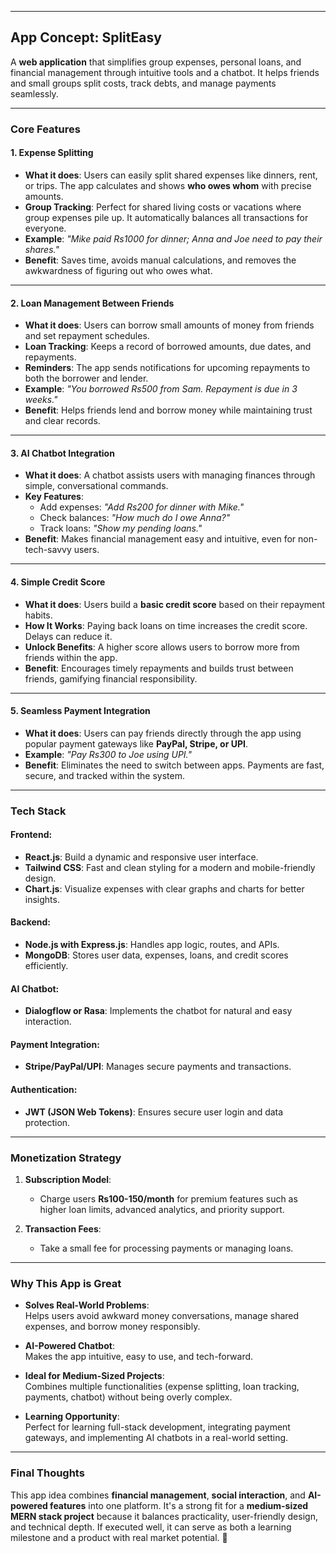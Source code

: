 
---
 
## **App Concept: SplitEasy**  
A **web application** that simplifies group expenses, personal loans, and financial management through intuitive tools and a chatbot. It helps friends and small groups split costs, track debts, and manage payments seamlessly.

---

### **Core Features**  

#### 1. **Expense Splitting**  
   - **What it does**: Users can easily split shared expenses like dinners, rent, or trips. The app calculates and shows **who owes whom** with precise amounts.  
   - **Group Tracking**: Perfect for shared living costs or vacations where group expenses pile up. It automatically balances all transactions for everyone.  
   - **Example**: *"Mike paid Rs1000 for dinner; Anna and Joe need to pay their shares."*  
   - **Benefit**: Saves time, avoids manual calculations, and removes the awkwardness of figuring out who owes what.  

---

#### 2. **Loan Management Between Friends**  
   - **What it does**: Users can borrow small amounts of money from friends and set repayment schedules.  
   - **Loan Tracking**: Keeps a record of borrowed amounts, due dates, and repayments.  
   - **Reminders**: The app sends notifications for upcoming repayments to both the borrower and lender.  
   - **Example**: *"You borrowed Rs500 from Sam. Repayment is due in 3 weeks."*  
   - **Benefit**: Helps friends lend and borrow money while maintaining trust and clear records.  

---

#### 3. **AI Chatbot Integration**  
   - **What it does**: A chatbot assists users with managing finances through simple, conversational commands.  
   - **Key Features**:  
      - Add expenses: *"Add Rs200 for dinner with Mike."*  
      - Check balances: *"How much do I owe Anna?"*  
      - Track loans: *"Show my pending loans."*  
   - **Benefit**: Makes financial management easy and intuitive, even for non-tech-savvy users.  

---

#### 4. **Simple Credit Score**  
   - **What it does**: Users build a **basic credit score** based on their repayment habits.  
   - **How It Works**: Paying back loans on time increases the credit score. Delays can reduce it.  
   - **Unlock Benefits**: A higher score allows users to borrow more from friends within the app.  
   - **Benefit**: Encourages timely repayments and builds trust between friends, gamifying financial responsibility.  

---

#### 5. **Seamless Payment Integration**  
   - **What it does**: Users can pay friends directly through the app using popular payment gateways like **PayPal, Stripe, or UPI**.  
   - **Example**: *"Pay Rs300 to Joe using UPI."*  
   - **Benefit**: Eliminates the need to switch between apps. Payments are fast, secure, and tracked within the system.  

---

### **Tech Stack**  

#### **Frontend**:  
- **React.js**: Build a dynamic and responsive user interface.  
- **Tailwind CSS**: Fast and clean styling for a modern and mobile-friendly design.  
- **Chart.js**: Visualize expenses with clear graphs and charts for better insights.  

#### **Backend**:  
- **Node.js with Express.js**: Handles app logic, routes, and APIs.  
- **MongoDB**: Stores user data, expenses, loans, and credit scores efficiently.  

#### **AI Chatbot**:  
- **Dialogflow or Rasa**: Implements the chatbot for natural and easy interaction.  

#### **Payment Integration**:  
- **Stripe/PayPal/UPI**: Manages secure payments and transactions.  

#### **Authentication**:  
- **JWT (JSON Web Tokens)**: Ensures secure user login and data protection.  

---

### **Monetization Strategy**  

1. **Subscription Model**:  
   - Charge users **Rs100-150/month** for premium features such as higher loan limits, advanced analytics, and priority support.  

2. **Transaction Fees**:  
   - Take a small fee for processing payments or managing loans.  

---

### **Why This App is Great**  

- **Solves Real-World Problems**:  
   Helps users avoid awkward money conversations, manage shared expenses, and borrow money responsibly.  

- **AI-Powered Chatbot**:  
   Makes the app intuitive, easy to use, and tech-forward.  

- **Ideal for Medium-Sized Projects**:  
   Combines multiple functionalities (expense splitting, loan tracking, payments, chatbot) without being overly complex.  

- **Learning Opportunity**:  
   Perfect for learning full-stack development, integrating payment gateways, and implementing AI chatbots in a real-world setting.  

---

### **Final Thoughts**  
This app idea combines **financial management**, **social interaction**, and **AI-powered features** into one platform. It's a strong fit for a **medium-sized MERN stack project** because it balances practicality, user-friendly design, and technical depth. If executed well, it can serve as both a learning milestone and a product with real market potential. 🚀
